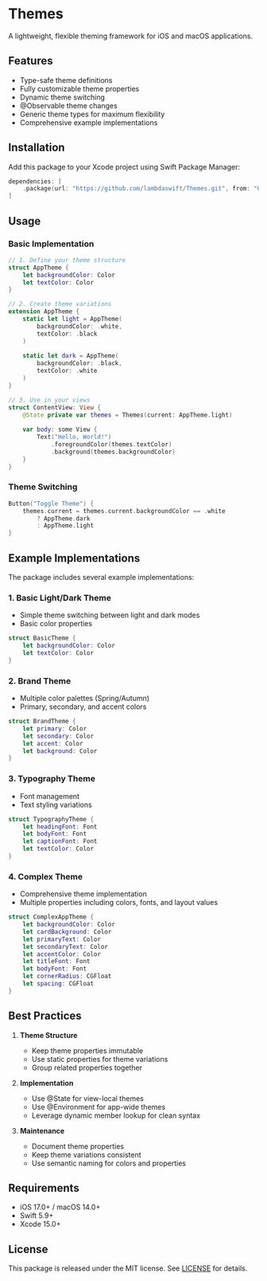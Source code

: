 # Themes

A lightweight, flexible theming framework for iOS and macOS applications.

## Features
- Type-safe theme definitions
- Fully customizable theme properties
- Dynamic theme switching
- @Observable theme changes
- Generic theme types for maximum flexibility
- Comprehensive example implementations

## Installation

Add this package to your Xcode project using Swift Package Manager:

```swift
dependencies: [
    .package(url: "https://github.com/lambdaswift/Themes.git", from: "0.0.1")
]
```

## Usage

### Basic Implementation
```swift
// 1. Define your theme structure
struct AppTheme {
    let backgroundColor: Color
    let textColor: Color
}

// 2. Create theme variations
extension AppTheme {
    static let light = AppTheme(
        backgroundColor: .white,
        textColor: .black
    )
    
    static let dark = AppTheme(
        backgroundColor: .black,
        textColor: .white
    )
}

// 3. Use in your views
struct ContentView: View {
    @State private var themes = Themes(current: AppTheme.light)
    
    var body: some View {
        Text("Hello, World!")
            .foregroundColor(themes.textColor)
            .background(themes.backgroundColor)
    }
}
```

### Theme Switching
```swift
Button("Toggle Theme") {
    themes.current = themes.current.backgroundColor == .white 
        ? AppTheme.dark 
        : AppTheme.light
}
```

## Example Implementations

The package includes several example implementations:

### 1. Basic Light/Dark Theme
- Simple theme switching between light and dark modes
- Basic color properties
```swift
struct BasicTheme {
    let backgroundColor: Color
    let textColor: Color
}
```

### 2. Brand Theme
- Multiple color palettes (Spring/Autumn)
- Primary, secondary, and accent colors
```swift
struct BrandTheme {
    let primary: Color
    let secondary: Color
    let accent: Color
    let background: Color
}
```

### 3. Typography Theme
- Font management
- Text styling variations
```swift
struct TypographyTheme {
    let headingFont: Font
    let bodyFont: Font
    let captionFont: Font
    let textColor: Color
}
```

### 4. Complex Theme
- Comprehensive theme implementation
- Multiple properties including colors, fonts, and layout values
```swift
struct ComplexAppTheme {
    let backgroundColor: Color
    let cardBackground: Color
    let primaryText: Color
    let secondaryText: Color
    let accentColor: Color
    let titleFont: Font
    let bodyFont: Font
    let cornerRadius: CGFloat
    let spacing: CGFloat
}
```

## Best Practices

1. **Theme Structure**
   - Keep theme properties immutable
   - Use static properties for theme variations
   - Group related properties together

2. **Implementation**
   - Use @State for view-local themes
   - Use @Environment for app-wide themes
   - Leverage dynamic member lookup for clean syntax

3. **Maintenance**
   - Document theme properties
   - Keep theme variations consistent
   - Use semantic naming for colors and properties

## Requirements
- iOS 17.0+ / macOS 14.0+
- Swift 5.9+
- Xcode 15.0+

## License
This package is released under the MIT license. See [LICENSE](LICENSE) for details.

